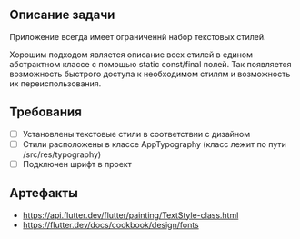 ## Описание задачи

Приложение всегда имеет ограниченнй набор текстовых стилей.

Хорошим подходом является описание всех стилей в едином абстрактном классе с помощью static const/final полей. Так появляется возможность быстрого доступа к необходимом стилям и возможность их переиспользования.

## Требования

* [ ] Установлены текстовые стили в соответствии с дизайном
* [ ] Стили расположены в классе AppTypography (класс лежит по пути /src/res/typography)
* [ ] Подключен шрифт в проект

## Артефакты

- https://api.flutter.dev/flutter/painting/TextStyle-class.html
- https://flutter.dev/docs/cookbook/design/fonts


 